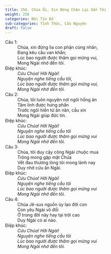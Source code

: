 ```yaml
---
title: 256. Chúa Ôi, Xin Dừng Chân Lại Gần Tôi
weight: 256
categories: Đời Tín Đồ
sub-categories: Tỉnh Thức, Cầu Nguyện
draft: false
---
```

<dl><dt>Câu 1:</dt><dd data-verse="1">Chúa, xin đừng lìa con phận cùng nhân, <br/>Đang kêu cầu van khẩn; <br/>Lúc bao người được thăm gọi mừng vui, <br/>Mong Ngài nhớ đến tôi. </dd><dt>Điệp khúc:</dt><dd data-chorus="1"><em>Cứu Chúa! Hỡi Ngài! <br/>Nguyện nghe tiếng cầu tôi, <br/>Lúc bao người được thăm gọi mừng vui, <br/>Mong Ngài nhớ đến tôi. </em></dd><dt>Câu 2:</dt><dd data-verse="2">Chúa, tôi luôn nguyện nơi ngôi hồng ân <br/>Tâm linh được hưng phấn <br/>Trước ngôi hiền từ ăn năn, cầu xin <br/>Mong Ngài giúp đức tin. </dd><dt>Điệp khúc:</dt><dd data-chorus="1"><em>Cứu Chúa! Hỡi Ngài! <br/>Nguyện nghe tiếng cầu tôi <br/>Lúc bao người được thăm gọi mừng vui <br/>Mong Ngài nhớ đến tôi. </em></dd><dt>Câu 3:</dt><dd data-verse="3">Chúa, tôi duy cậy công Ngài chuộc mua <br/>Trông mong gặp mặt Chúa <br/>Vết đau thương lòng tôi mong lành nay <br/>Duy nhờ cứu ân Ngài. </dd><dt>Điệp khúc:</dt><dd data-chorus="1"><em>Cứu Chúa! Hỡi Ngài! <br/>Nguyện nghe tiếng cầu tôi <br/>Lúc bao người được thăm gọi mừng vui <br/>Mong Ngài nhớ đến tôi. </em></dd><dt>Câu 4:</dt><dd data-verse="4">Chúa Jê-sus nguồn ủy lạo đời con <br/>Con yêu Ngài vô đối <br/>Ở trong đời này hay tại trời cao <br/>Duy Ngài có ai nào. </dd><dt>Điệp khúc:</dt><dd data-chorus="1"><em>Cứu Chúa! Hỡi Ngài! <br/>Nguyện nghe tiếng cầu tôi <br/>Lúc bao người được thăm gọi mừng vui <br/>Mong Ngài nhớ đến tôi. </em></dd></dl>